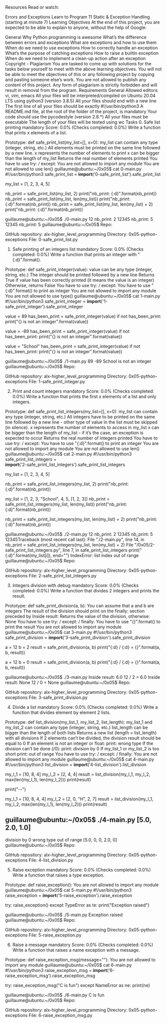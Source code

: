 Resources
Read or watch:

Errors and Exceptions
Learn to Program 11 Static & Exception Handling (starting at minute 7)
Learning Objectives
At the end of this project, you are expected to be able to explain to anyone, without the help of Google:

General
Why Python programming is awesome
What’s the difference between errors and exceptions
What are exceptions and how to use them
When do we need to use exceptions
How to correctly handle an exception
What’s the purpose of catching exceptions
How to raise a builtin exception
When do we need to implement a clean-up action after an exception
Copyright - Plagiarism
You are tasked to come up with solutions for the tasks below yourself to meet with the above learning objectives.
You will not be able to meet the objectives of this or any following project by copying and pasting someone else’s work.
You are not allowed to publish any content of this project.
Any form of plagiarism is strictly forbidden and will result in removal from the program.
Requirements
General
Allowed editors: vi, vim, emacs
All your files will be interpreted/compiled on Ubuntu 20.04 LTS using python3 (version 3.8.5)
All your files should end with a new line
The first line of all your files should be exactly #!/usr/bin/python3
A README.md file, at the root of the folder of the project, is mandatory
Your code should use the pycodestyle (version 2.8.*)
All your files must be executable
The length of your files will be tested using wc
Tasks
0. Safe list printing
mandatory
Score: 0.0% (Checks completed: 0.0%)
Write a function that prints x elements of a list.

Prototype: def safe_print_list(my_list=[], x=0):
my_list can contain any type (integer, string, etc.)
All elements must be printed on the same line followed by a new line.
x represents the number of elements to print
x can be bigger than the length of my_list
Returns the real number of elements printed
You have to use try: / except:
You are not allowed to import any module
You are not allowed to use len()
guillaume@ubuntu:~/0x05$ cat 0-main.py
#!/usr/bin/python3
safe_print_list = __import__('0-safe_print_list').safe_print_list

my_list = [1, 2, 3, 4, 5]

nb_print = safe_print_list(my_list, 2)
print("nb_print: {:d}".format(nb_print))
nb_print = safe_print_list(my_list, len(my_list))
print("nb_print: {:d}".format(nb_print))
nb_print = safe_print_list(my_list, len(my_list) + 2)
print("nb_print: {:d}".format(nb_print))

guillaume@ubuntu:~/0x05$ ./0-main.py
12
nb_print: 2
12345
nb_print: 5
12345
nb_print: 5
guillaume@ubuntu:~/0x05$ 
Repo:

GitHub repository: alx-higher_level_programming
Directory: 0x05-python-exceptions
File: 0-safe_print_list.py
     
1. Safe printing of an integers list
mandatory
Score: 0.0% (Checks completed: 0.0%)
Write a function that prints an integer with "{:d}".format().

Prototype: def safe_print_integer(value):
value can be any type (integer, string, etc.)
The integer should be printed followed by a new line
Returns True if value has been correctly printed (it means the value is an integer)
Otherwise, returns False
You have to use try: / except:
You have to use "{:d}".format() to print as integer
You are not allowed to import any module
You are not allowed to use type()
guillaume@ubuntu:~/0x05$ cat 1-main.py
#!/usr/bin/python3
safe_print_integer = __import__('1-safe_print_integer').safe_print_integer

value = 89
has_been_print = safe_print_integer(value)
if not has_been_print:
    print("{} is not an integer".format(value))

value = -89
has_been_print = safe_print_integer(value)
if not has_been_print:
    print("{} is not an integer".format(value))

value = "School"
has_been_print = safe_print_integer(value)
if not has_been_print:
    print("{} is not an integer".format(value))

guillaume@ubuntu:~/0x05$ ./1-main.py
89
-89
School is not an integer
guillaume@ubuntu:~/0x05$ 
Repo:

GitHub repository: alx-higher_level_programming
Directory: 0x05-python-exceptions
File: 1-safe_print_integer.py
     
2. Print and count integers
mandatory
Score: 0.0% (Checks completed: 0.0%)
Write a function that prints the first x elements of a list and only integers.

Prototype: def safe_print_list_integers(my_list=[], x=0):
my_list can contain any type (integer, string, etc.)
All integers have to be printed on the same line followed by a new line - other type of value in the list must be skipped (in silence).
x represents the number of elements to access in my_list
x can be bigger than the length of my_list - if it’s the case, an exception is expected to occur
Returns the real number of integers printed
You have to use try: / except:
You have to use "{:d}".format() to print an integer
You are not allowed to import any module
You are not allowed to use len()
guillaume@ubuntu:~/0x05$ cat 2-main.py
#!/usr/bin/python3
safe_print_list_integers = \
    __import__('2-safe_print_list_integers').safe_print_list_integers

my_list = [1, 2, 3, 4, 5]

nb_print = safe_print_list_integers(my_list, 2)
print("nb_print: {:d}".format(nb_print))

my_list = [1, 2, 3, "School", 4, 5, [1, 2, 3]]
nb_print = safe_print_list_integers(my_list, len(my_list))
print("nb_print: {:d}".format(nb_print))

nb_print = safe_print_list_integers(my_list, len(my_list) + 2)
print("nb_print: {:d}".format(nb_print))

guillaume@ubuntu:~/0x05$ ./2-main.py
12
nb_print: 2
12345
nb_print: 5
12345Traceback (most recent call last):
  File "./2-main.py", line 14, in <module>
    nb_print = safe_print_list_integers(my_list, len(my_list) + 2)
  File "/0x05/2-safe_print_list_integers.py", line 7, in safe_print_list_integers
    print("{:d}".format(my_list[i]), end="")
IndexError: list index out of range
guillaume@ubuntu:~/0x05$ 
Repo:

GitHub repository: alx-higher_level_programming
Directory: 0x05-python-exceptions
File: 2-safe_print_list_integers.py
     
3. Integers division with debug
mandatory
Score: 0.0% (Checks completed: 0.0%)
Write a function that divides 2 integers and prints the result.

Prototype: def safe_print_division(a, b):
You can assume that a and b are integers
The result of the division should print on the finally: section preceded by Inside result:
Returns the value of the division, otherwise: None
You have to use try: / except: / finally:
You have to use "{}".format() to print the result
You are not allowed to import any module
guillaume@ubuntu:~/0x05$ cat 3-main.py
#!/usr/bin/python3
safe_print_division = __import__('3-safe_print_division').safe_print_division

a = 12
b = 2
result = safe_print_division(a, b)
print("{:d} / {:d} = {}".format(a, b, result))

a = 12
b = 0
result = safe_print_division(a, b)
print("{:d} / {:d} = {}".format(a, b, result))

guillaume@ubuntu:~/0x05$ ./3-main.py
Inside result: 6.0
12 / 2 = 6.0
Inside result: None
12 / 0 = None
guillaume@ubuntu:~/0x05$ 
Repo:

GitHub repository: alx-higher_level_programming
Directory: 0x05-python-exceptions
File: 3-safe_print_division.py
     
4. Divide a list
mandatory
Score: 0.0% (Checks completed: 0.0%)
Write a function that divides element by element 2 lists.

Prototype: def list_division(my_list_1, my_list_2, list_length):
my_list_1 and my_list_2 can contain any type (integer, string, etc.)
list_length can be bigger than the length of both lists
Returns a new list (length = list_length) with all divisions
If 2 elements can’t be divided, the division result should be equal to 0
If an element is not an integer or float:
print: wrong type
If the division can’t be done (/0):
print: division by 0
If my_list_1 or my_list_2 is too short
print: out of range
You have to use try: / except: / finally:
You are not allowed to import any module
guillaume@ubuntu:~/0x05$ cat 4-main.py
#!/usr/bin/python3
list_division = __import__('4-list_division').list_division

my_l_1 = [10, 8, 4]
my_l_2 = [2, 4, 4]
result = list_division(my_l_1, my_l_2, max(len(my_l_1), len(my_l_2)))
print(result)

print("--")

my_l_1 = [10, 8, 4, 4]
my_l_2 = [2, 0, "H", 2, 7]
result = list_division(my_l_1, my_l_2, max(len(my_l_1), len(my_l_2)))
print(result)

guillaume@ubuntu:~/0x05$ ./4-main.py
[5.0, 2.0, 1.0]
--
division by 0
wrong type
out of range
[5.0, 0, 0, 2.0, 0]
guillaume@ubuntu:~/0x05$ 
Repo:

GitHub repository: alx-higher_level_programming
Directory: 0x05-python-exceptions
File: 4-list_division.py
     
5. Raise exception
mandatory
Score: 0.0% (Checks completed: 0.0%)
Write a function that raises a type exception.

Prototype: def raise_exception():
You are not allowed to import any module
guillaume@ubuntu:~/0x05$ cat 5-main.py
#!/usr/bin/python3
raise_exception = __import__('5-raise_exception').raise_exception

try:
    raise_exception()
except TypeError as te:
    print("Exception raised")

guillaume@ubuntu:~/0x05$ ./5-main.py
Exception raised
guillaume@ubuntu:~/0x05$ 
Repo:

GitHub repository: alx-higher_level_programming
Directory: 0x05-python-exceptions
File: 5-raise_exception.py
     
6. Raise a message
mandatory
Score: 0.0% (Checks completed: 0.0%)
Write a function that raises a name exception with a message.

Prototype: def raise_exception_msg(message=""):
You are not allowed to import any module
guillaume@ubuntu:~/0x05$ cat 6-main.py
#!/usr/bin/python3
raise_exception_msg = __import__('6-raise_exception_msg').raise_exception_msg

try:
    raise_exception_msg("C is fun")
except NameError as ne:
    print(ne)

guillaume@ubuntu:~/0x05$ ./6-main.py
C is fun
guillaume@ubuntu:~/0x05$ 
Repo:

GitHub repository: alx-higher_level_programming
Directory: 0x05-python-exceptions
File: 6-raise_exception_msg.py
     

